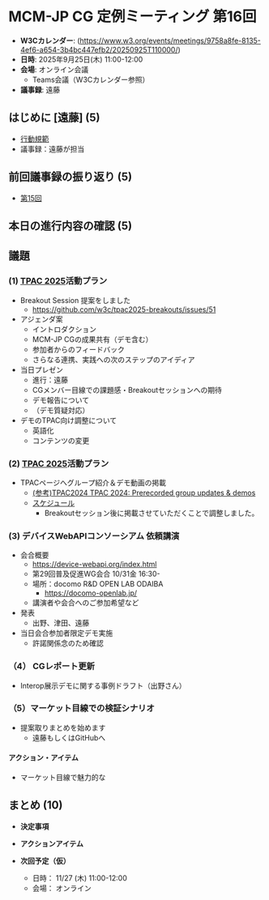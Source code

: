 # MCM-JP CG 定例ミーティング 第16回

- **W3Cカレンダー**: (https://www.w3.org/events/meetings/9758a8fe-8135-4ef6-a654-3b4bc447efb2/20250925T110000/)
- **日時**: 2025年9月25日(木) 11:00-12:00
- **会場**: オンライン会議
  - Teams会議（W3Cカレンダー参照）
- **議事録**: 遠藤

## はじめに [遠藤] (5)
- [行動規範](https://www.w3.org/policies/code-of-conduct/)
- 議事録：遠藤が担当


## 前回議事録の振り返り (5)
- [第15回](https://github.com/w3c-cg/mcm-jp/tree/main/meetings/2025-09-25)

## 本日の進行内容の確認 (5)


## 議題

### (1) [TPAC 2025](https://www.w3.org/2025/11/TPAC/)活動プラン
- Breakout Session 提案をしました
  - https://github.com/w3c/tpac2025-breakouts/issues/51
- アジェンダ案
  - イントロダクション
  - MCM-JP CGの成果共有（デモ含む）
  - 参加者からのフィードバック
  - さらなる連携、実践への次のステップのアイディア
- 当日プレゼン
  - 進行：遠藤
  - CGメンバー目線での課題感・Breakoutセッションへの期待
  - デモ報告について
  - （デモ質疑対応）
- デモのTPAC向け調整について
  - 英語化
  - コンテンツの変更
### (2) [TPAC 2025](https://www.w3.org/2025/11/TPAC/)活動プラン
- TPACページへグループ紹介＆デモ動画の掲載
  - [(参考)TPAC2024 TPAC 2024: Prerecorded group updates & demos](https://www.w3.org/2024/09/TPAC/group-updates.html)
  - [スケジュール](https://github.com/w3c/tpac2025-breakouts/wiki/Breakout%E2%80%90time%E2%80%90slots)
    - Breakoutセッション後に掲載させていただくことで調整しました。

### (3) デバイスWebAPIコンソーシアム 依頼講演
- 会合概要
  - https://device-webapi.org/index.html
  - 第29回普及促進WG会合 10/31金 16:30-
  - 場所：docomo R&D OPEN LAB ODAIBA
    - https://docomo-openlab.jp/
  - 講演者や会合へのご参加希望など
- 発表
  - 出野、津田、遠藤
- 当日会合参加者限定デモ実施
  - 許諾関係念のため確認

### （4） CGレポート更新
- Interop展示デモに関する事例ドラフト（出野さん）

### （5）マーケット目線での検証シナリオ
- 提案取りまとめを始めます
  - 遠藤もしくはGitHubへ


#### アクション・アイテム
- マーケット目線で魅力的な

## まとめ (10)

- **決定事項**

- **アクションアイテム**

- **次回予定（仮）**
  - 日時： 11/27 (木) 11:00-12:00
  - 会場： オンライン
